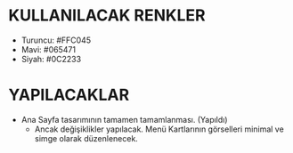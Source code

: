 # KULLANILACAK RENKLER 
- Turuncu: #FFC045
- Mavi: #065471
- Siyah: #0C2233

# YAPILACAKLAR
- Ana Sayfa tasarımının tamamen tamamlanması. (Yapıldı)
    * Ancak değişiklikler yapılacak. Menü Kartlarının görselleri minimal ve simge olarak düzenlenecek.
